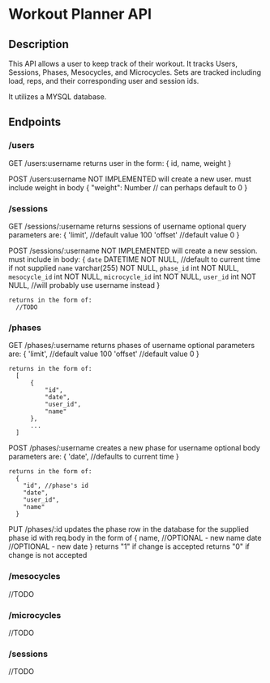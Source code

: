 # Workout Planner API

## Description

This API allows a user to keep track of their workout. It tracks Users, Sessions, Phases, Mesocycles, and Microcycles. Sets are tracked including load, reps, and their corresponding user and session ids.

It utilizes a MYSQL database.

## Endpoints

### /users

GET
/users:username
returns user in the form:
{
id,
name,
weight
}

POST
/users:username
NOT IMPLEMENTED
will create a new user.
must include weight in body
{
"weight": Number // can perhaps default to 0
}

### /sessions

GET
/sessions/:username
returns sessions of username
optional query parameters are:
{
'limit', //default value 100
'offset' //default value 0
}

POST
/sessions/:username
NOT IMPLEMENTED
will create a new session.
must include in body:
{
`date` DATETIME NOT NULL, //default to current time if not supplied
`name` varchar(255) NOT NULL,
`phase_id` int NOT NULL,
`mesocycle_id` int NOT NULL,
`microcycle_id` int NOT NULL,
`user_id` int NOT NULL, //will probably use username instead
}

    returns in the form of:
      //TODO

### /phases

GET
/phases/:username
returns phases of username
optional parameters are:
{
'limit', //default value 100
'offset' //default value 0
}

    returns in the form of:
      [
          {
              "id",
              "date",
              "user_id",
              "name"
          },
          ...
      ]

POST
/phases/:username
creates a new phase for username
optional body parameters are:
{
'date', //defaults to current time
}

    returns in the form of:
      {
        "id", //phase's id
        "date",
        "user_id",
        "name"
      }

PUT
/phases/:id
updates the phase row in the database for the supplied phase id with req.body in the form of
{
name, //OPTIONAL - new name
date //OPTIONAL - new date
}
returns "1" if change is accepted
returns "0" if change is not accepted

### /mesocycles

//TODO

### /microcycles

//TODO

### /sessions

//TODO
